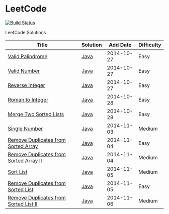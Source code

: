 LeetCode
========
[![Build Status](https://travis-ci.org/aiyanbo/leetcode.svg)](https://travis-ci.org/aiyanbo/leetcode)

LeetCode Solutions

| Title | Solution | Add Date | Difficulty |
| ----- | -------- | -------- | ---------- |
|[Valid Palindrome](https://oj.leetcode.com/problems/valid-palindrome/)| [Java](https://github.com/aiyanbo/leetcode/blob/master/src/main/java/solutions/ValidPalindrome.java)|2014-10-27|Easy|
|[Valid Number](https://oj.leetcode.com/problems/valid-number/)| [Java](https://github.com/aiyanbo/leetcode/blob/master/src/main/java/solutions/ValidNumber.java)|2014-10-27|Easy|
|[Reverse Integer](https://oj.leetcode.com/problems/reverse-integer/)| [Java](https://github.com/aiyanbo/leetcode/blob/master/src/main/java/solutions/ReverseInteger.java)|2014-10-27|Easy|
|[Roman to Integer](https://oj.leetcode.com/problems/roman-to-integer/)| [Java](https://github.com/aiyanbo/leetcode/blob/master/src/main/java/solutions/RomanToInteger.java)|2014-10-28|Easy|
|[Merge Two Sorted Lists](https://oj.leetcode.com/problems/merge-two-sorted-lists/)| [Java](https://github.com/aiyanbo/leetcode/blob/master/src/main/java/solutions/MergeTwoSortedLists.java)|2014-10-28|Easy|
|[Single Number](https://oj.leetcode.com/problems/single-number/)| [Java](https://github.com/aiyanbo/leetcode/blob/master/src/main/java/solutions/SingleNumber.java)|2014-11-03|Medium|
|[Remove Duplicates from Sorted Array](https://oj.leetcode.com/problems/remove-duplicates-from-sorted-array/)| [Java](https://github.com/aiyanbo/leetcode/blob/master/src/main/java/solutions/RemoveDuplicatesFromSortedArray.java)|2014-11-04|Easy|
|[Remove Duplicates from Sorted Array II](https://oj.leetcode.com/problems/remove-duplicates-from-sorted-array-ii/)| [Java](https://github.com/aiyanbo/leetcode/blob/master/src/main/java/solutions/RemoveDuplicatesFromSortedArray2.java)|2014-11-04|Medium|
|[Sort List](https://oj.leetcode.com/problems/sort-list/)| [Java](https://github.com/aiyanbo/leetcode/blob/master/src/main/java/solutions/SortList.java)|2014-11-05|Medium|
|[Remove Duplicates from Sorted List](https://oj.leetcode.com/problems/remove-duplicates-from-sorted-list/)| [Java](https://github.com/aiyanbo/leetcode/blob/master/src/main/java/solutions/RemoveDuplicatesFromSortedList.java)|2014-11-05|Easy|
|[Remove Duplicates from Sorted List II](https://oj.leetcode.com/problems/remove-duplicates-from-sorted-list-ii/)| [Java](https://github.com/aiyanbo/leetcode/blob/master/src/main/java/solutions/RemoveDuplicatesFromSortedList2.java)|2014-11-06|Medium|